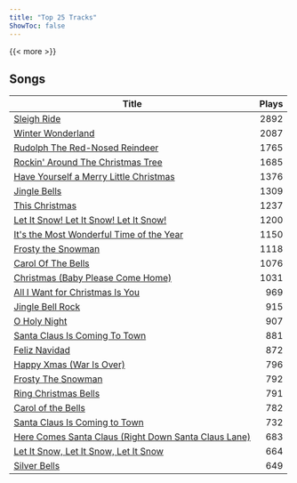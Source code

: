 ```yaml
---
title: "Top 25 Tracks"
ShowToc: false
---
```


{{< more >}}

## Songs
Title | Plays 
----- | -----: 
[Sleigh Ride](/songs/sleigh-ride) | 2892
[Winter Wonderland](/songs/winter-wonderland) | 2087
[Rudolph The Red-Nosed Reindeer](/songs/rudolph-the-red-nosed-reindeer) | 1765
[Rockin' Around The Christmas Tree](/songs/rockin-around-the-christmas-tree) | 1685
[Have Yourself a Merry Little Christmas](/songs/have-yourself-a-merry-little-christmas) | 1376
[Jingle Bells](/songs/jingle-bells) | 1309
[This Christmas](/songs/this-christmas) | 1237
[Let It Snow! Let It Snow! Let It Snow!](/songs/let-it-snow-let-it-snow-let-it-snow) | 1200
[It's the Most Wonderful Time of the Year](/songs/its-the-most-wonderful-time-of-the-year) | 1150
[Frosty the Snowman](/songs/frosty-the-snowman) | 1118
[Carol Of The Bells](/songs/carol-of-the-bells) | 1076
[Christmas (Baby Please Come Home)](/songs/christmas-baby-please-come-home) | 1031
[All I Want for Christmas Is You](/songs/all-i-want-for-christmas-is-you) | 969
[Jingle Bell Rock](/songs/jingle-bell-rock) | 915
[O Holy Night](/songs/o-holy-night) | 907
[Santa Claus Is Coming To Town](/songs/santa-claus-is-coming-to-town) | 881
[Feliz Navidad](/songs/feliz-navidad) | 872
[Happy Xmas (War Is Over)](/songs/happy-xmas-war-is-over) | 796
[Frosty The Snowman](/songs/frosty-the-snowman) | 792
[Ring Christmas Bells](/songs/ring-christmas-bells) | 791
[Carol of the Bells](/songs/carol-of-the-bells) | 782
[Santa Claus Is Coming to Town](/songs/santa-claus-is-coming-to-town) | 732
[Here Comes Santa Claus (Right Down Santa Claus Lane)](/songs/here-comes-santa-claus-right-down-santa-claus-lane) | 683
[Let It Snow, Let It Snow, Let It Snow](/songs/let-it-snow-let-it-snow-let-it-snow) | 664
[Silver Bells](/songs/silver-bells) | 649

